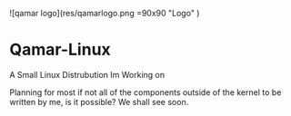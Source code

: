 
![qamar logo](res/qamarlogo.png =90x90 "Logo" )
# Qamar-Linux

A Small Linux Distrubution Im Working on

Planning for most if not all of the components outside of the kernel to be written by me, is it possible? We shall see soon.